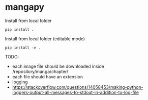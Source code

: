 # mangapy

Install from local folder

```
pip install .
```

Install from local folder (editable mode)

```
pip install -e .
```


TODO:

- each image file should be downloaded inside /repository/manga/chapter/
- each file should have an extension
- logging
- https://stackoverflow.com/questions/14058453/making-python-loggers-output-all-messages-to-stdout-in-addition-to-log-file